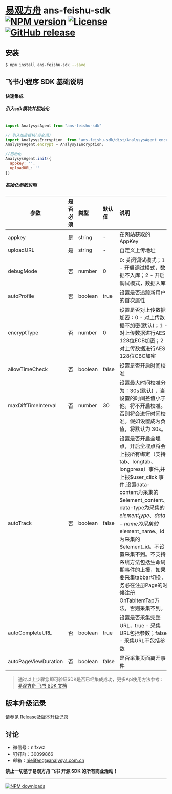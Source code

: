 # [易观方舟](https://www.analysysdata.com/) ans-feishu-sdk [![NPM version][npm-image]][npm-url] [![License](https://img.shields.io/github/license/analysys/ans-feishu-sdk.svg)](https://github.com/analysys/ans-feishu-sdk/blob/master/LICENSE) [![GitHub release](https://img.shields.io/github/release/analysys/ans-feishu-sdk.svg)](https://github.com/analysys/ans-feishu-sdk/releases)

## 安装

```sh
$ npm install ans-feishu-sdk --save 
```


## 飞书小程序 SDK 基础说明

#### 快速集成

##### 引入sdk模块并初始化
```js

import AnalysysAgent from "ans-feishu-sdk"

// 引入加密模块(非必须)
import AnalysysEncryption  from 'ans-feishu-sdk/dist/AnalysysAgent_encryption.min.js';
AnalysysAgent.encrypt = AnalysysEncryption;

//初始化
AnalysysAgent.init({
  appkey: '',
  uploadURL: ''
})

```

##### 初始化参数说明 
参数 | 是否必须| 类型 | 默认值 | 说明
--- | :--- | :--- | :--- | :---
appkey | 是 | string | - |  在网站获取的AppKey
uploadURL | 是 | string | - | 自定义上传地址
debugMode | 否 | number | 0 |  0: 关闭调试模式；1 - 开启调试模式，数据不入库；2 - 开启调试模式，数据入库
autoProfile | 否 | boolean | true | 设置是否追踪新用户的首次属性
encryptType | 否 | number | 0 | 设置是否对上传数据加密：0 - 对上传数据不加密(默认)；1 - 对上传数据进行AES 128位ECB加密；2 对上传数据进行AES 128位CBC加密
allowTimeCheck | 否 | boolean | false | 设置是否开启时间校准
maxDiffTimeInterval | 否 | number | 30 | 设置最大时间校准分为：30s(默认) ，当设置的时间差值小于他，将不开启校准。否则将会进行时间校准。假如设置成为负值，将默认为 30s。
autoTrack | 否 | boolean | false | 设置是否开启全埋点，开启全埋点将会上报所有绑定（支持tab、longtab、longpress）事件,并上报$user_click 事件,设置data-content为采集的 $element_content、data-type为采集的 $element_type、data-name为采集的$element_name、id为采集的$element_id。不设置采集不到。不支持系统方法包括生命周期事件的上报，如果要采集tabbar切换，务必在注册Page的时候注册OnTabItemTap方法，否则采集不到。
autoCompleteURL | 否 | boolean | true | 设置是否采集完整URL，true - 采集URL包括参数；false - 采集URL不包括参数
autoPageViewDuration | 否 | boolean | false | 是否采集页面离开事件


> 通过以上步骤您即可验证SDK是否已经集成成功，更多Api使用方法参考：[易观方舟 飞书 SDK 文档](https://docs.analysys.cn/ark/integration/sdk/wx/wxsdkcustom)


## 版本升级记录
请参见 [Release及版本升级记录](https://github.com/analysys/ans-feishu-sdk/releases)

      
## 讨论
+ 微信号：nlfxwz
+ 钉钉群：30099866
+ 邮箱：nielifeng@analysys.com.cn


**禁止一切基于易观方舟 飞书 开源 SDK 的所有商业活动！**

---

[![NPM downloads][npm-downloads]][npm-url]




[homepage]: https://github.com/analysys/ans-feishu-sdk
[npm-url]: https://www.npmjs.com/package/ans-feishu-sdk
[npm-image]: https://img.shields.io/npm/v/ans-feishu-sdk.svg?style=flat
[npm-downloads]: https://img.shields.io/npm/dm/ans-feishu-sdk.svg?style=flat

